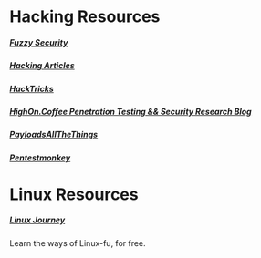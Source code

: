 # Hacking Resources

##### [Fuzzy Security](https://fuzzysecurity.com/)

##### [Hacking Articles](https://www.hackingarticles.in/)

##### [HackTricks](https://book.hacktricks.xyz/)

##### [HighOn.Coffee Penetration Testing && Security Research Blog](https://highon.coffee/)

##### [PayloadsAllTheThings](https://github.com/swisskyrepo/PayloadsAllTheThings/)

##### [Pentestmonkey](https://pentestmonkey.net/)

# Linux Resources
##### [Linux Journey](https://linuxjourney.com/)
Learn the ways of Linux-fu, for free.
